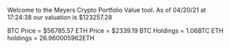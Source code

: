 Welcome to the Meyers Crypto Portfolio Value tool. 
As of 04/20/21 at 17:24:38 our valuation is $123257.28 

BTC Price = $56785.57
 ETH Price = $2339.19
BTC Holdings = 1.06BTC
 ETH holdings = 26.960005962ETH 
